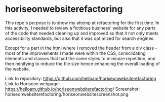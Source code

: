 # horiseonwebsiterefactoring

This repo's purpose is to show my attemp at refactoring for the first time. In this activity, I needed to review a fictitious business' website for any parts of the code that needed cleaning up and improved so that it not only meets accessibility standards, but also that it was optimized for search engines.

Except for a part in the html where I removed the header from a div class - most of the improvements I made were within the CSS, consolidating elements and classes that had the same styles to minimize repetition, and then minifying to reduce the file size hence enhancing the overall loading of the website.

Link to repository: https://github.com/helloam/horiseonwebsiterefactoring
Link to Horiseon webpage: https://helloam.github.io/horiseonwebsiterefactoring/
Screenshot: horiseonwebsiterefactoring/horiseonwebsitescreenshot.png


